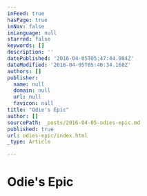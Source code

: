 ```yaml
---
inFeed: true
hasPage: true
inNav: false
inLanguage: null
starred: false
keywords: []
description: ''
datePublished: '2016-04-05T05:47:44.984Z'
dateModified: '2016-04-05T05:46:34.168Z'
authors: []
publisher:
  name: null
  domain: null
  url: null
  favicon: null
title: "Odie's Epic"
author: []
sourcePath: _posts/2016-04-05-odies-epic.md
published: true
url: odies-epic/index.html
_type: Article

---
```

# Odie's Epic